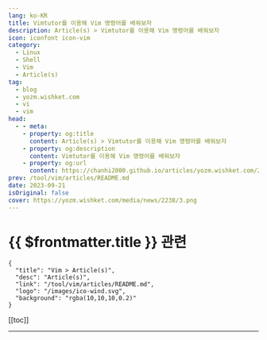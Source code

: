 ```yaml
---
lang: ko-KR
title: Vimtutor를 이용해 Vim 명령어를 배워보자
description: Article(s) > Vimtutor를 이용해 Vim 명령어를 배워보자
icon: iconfont icon-vim
category: 
  - Linux
  - Shell
  - Vim
  - Article(s)
tag: 
  - blog
  - yozm.wishket.com
  - vi
  - vim
head:
  - - meta:
    - property: og:title
      content: Article(s) > Vimtutor를 이용해 Vim 명령어를 배워보자
    - property: og:description
      content: Vimtutor를 이용해 Vim 명령어를 배워보자
    - property: og:url
      content: https://chanhi2000.github.io/articles/yozm.wishket.com/2238.html
prev: /tool/vim/articles/README.md
date: 2023-09-21
isOriginal: false
cover: https://yozm.wishket.com/media/news/2238/3.png
---
```


# {{ $frontmatter.title }} 관련

```component VPCard
{
  "title": "Vim > Article(s)",
  "desc": "Article(s)",
  "link": "/tool/vim/articles/README.md",
  "logo": "/images/ico-wind.svg",
  "background": "rgba(10,10,10,0.2)"
}
```

[[toc]]

---

<SiteInfo
  name="Vimtutor를 이용해 Vim 명령어를 배워보자 | 요즘IT"
  desc="MacOS와 같은 유닉스 계열 운영체제에서 개발하게 되면 터미널 환경에서 텍스트를 수정할 일이 많이 생기곤 합니다. 물론 요즘은 VSCode, Webstorm 같은 코드 에디터나 IDE가 잘 되어 있어서 이를 활용할 수도 있지만, 운영체제의 기본 텍스트 에디터가 Vim이다 보니 부득이하게 사용해야만 하는 경우가 있죠. 오늘은 Vimtutor에서 제공해 주는 튜토리얼을 한번 쭉 훑어보면서 Vim 명령어를 다시 상기해 보려고 합니다. 이번 글을 통해 Vim 사용법이 익숙하지 않은 분들에게 도움이 되면 좋겠습니다."
  url="https://yozm.wishket.com/magazine/detail/2238/"
  logo="https://yozm.wishket.com/static/renewal/img/global/gnb_yozmit.svg"
  preview="https://yozm.wishket.com/media/news/2238/3.png"/>

<!-- TODO: 작성 -->

